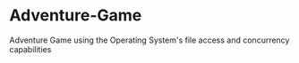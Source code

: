 # Adventure-Game
Adventure Game using the Operating System's file access and concurrency capabilities
